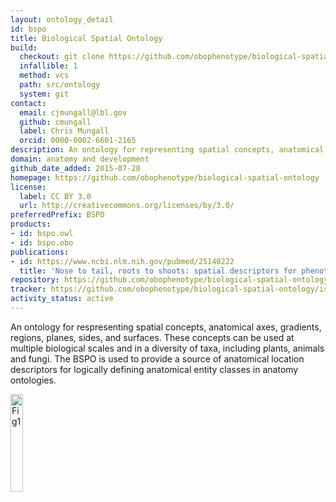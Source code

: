 ```yaml
---
layout: ontology_detail
id: bspo
title: Biological Spatial Ontology
build:
  checkout: git clone https://github.com/obophenotype/biological-spatial-ontology.git
  infallible: 1
  method: vcs
  path: src/ontology
  system: git
contact:
  email: cjmungall@lbl.gov
  github: cmungall
  label: Chris Mungall
  orcid: 0000-0002-6601-2165
description: An ontology for representing spatial concepts, anatomical axes, gradients, regions, planes, sides, and surfaces
domain: anatomy and development
github_date_added: 2015-07-28
homepage: https://github.com/obophenotype/biological-spatial-ontology
license:
  label: CC BY 3.0
  url: http://creativecommons.org/licenses/by/3.0/
preferredPrefix: BSPO
products:
- id: bspo.owl
- id: bspo.obo
publications:
- id: https://www.ncbi.nlm.nih.gov/pubmed/25140222
  title: 'Nose to tail, roots to shoots: spatial descriptors for phenotypic diversity in the Biological Spatial Ontology.'
repository: https://github.com/obophenotype/biological-spatial-ontology
tracker: https://github.com/obophenotype/biological-spatial-ontology/issues
activity_status: active
---
```


An ontology for respresenting spatial concepts, anatomical axes, gradients, regions, planes, sides, and surfaces. These concepts can be used at multiple biological scales and in a diversity of taxa, including plants, animals and fungi. The BSPO is used to provide a source of anatomical location descriptors for logically defining anatomical entity classes in anatomy ontologies.

<img style="width: 20%; height: 20%" alt="Fig1" src="http://static-content.springer.com/image/art%3A10.1186%2F2041-1480-5-34/MediaObjects/13326_2013_Article_183_Fig1_HTML.jpg"/>

